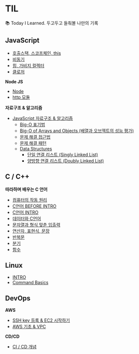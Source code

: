 # TIL

📚 Today I Learned. 두고두고 들춰볼 나만의 기록

## JavaScript

- [호출스택, 스코프체인, this](./JavaScript/JS-Engine/JS-Engine.md)
- [비동기](./JavaScript/JS-Engine/비동기.md)
- [힙, 가비지 컬렉터](./JavaScript/garbage.md)
- [클로저](./JavaScript/JS-Engine/Closure.md)

**Node JS**

- [Node](./JavaScript/NodeJS/NodeJS.md)
- [http 모듈](./JavaScript/NodeJS/http-module.md)

**자료구조 & 알고리즘**

- [JavaScript 자료구조 & 알고리즘](./JavaScript/DataStructure/README.md)
  - [Big-O 표기법](./JavaScript/DataStructure/Big-O.md)
  - [Big-O of Arrays and Objects (배열과 오브젝트의 성능 평가)](./JavaScript/DataStructure/Big-O-of-Arrays-and-Objects.md)
  - [문제 해결 접근법](./JavaScript/DataStructure/solving-patterns-part1.md)
  - [문제 해결 패턴](./JavaScript/solving-patterns-part2.md)
  - [Data Structures](./JavaScript/DataStructure/DataStructure-intro.md)
    - [단일 연결 리스트 (Singly Linked List)](./JavaScript/DataStructure/SinglyLinkedList.md)
    - [양방향 연결 리스트 (Doubly Linked List)](./JavaScript/DataStructure/DoublyLinkedList.md)

## C / C++

**따라하며 배우는 C 언어**

- [컴퓨터의 작동 원리](./C-and-CPP/what-is-computer.md)
- [C언어 BEFORE INTRO](./C-and-CPP/C-before-intro.md)
- [C언어 INTRO](./C-and-CPP/C-intro.md)
- [데이터와 C언어](./C-and-CPP/data.md)
- [문자열과 형식 맞춘 입출력](./C-and-CPP/string.md)
- [연산자, 표현식, 문장](./C-and-CPP/operator-statement-expression.md)
- [반복문](./C-and-CPP/loop.md)
- [분기](./C-and-CPP/conditional.md)
- [함수](./C-and-CPP/function.md)

## Linux

- [INTRO](./Linux/intro.md)
- [Command Basics](./Linux/basics.md)

## DevOps

**AWS**

- [SSH key 등록 & EC2 시작하기](./AWS/EC2-start.md)
- [AWS 기초 & VPC](./AWS/AWS-and-VPC.md)

**CD/CD**

- [CI / CD 개념](./CICD/CICD-concept.md)
